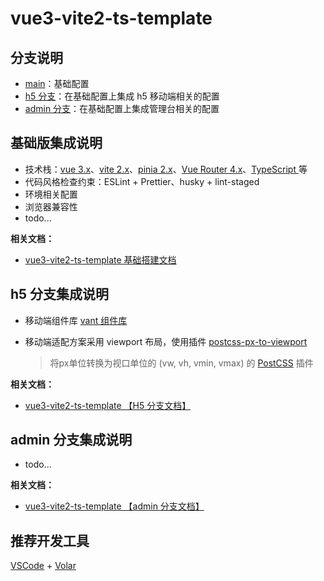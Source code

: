 # vue3-vite2-ts-template

## 分支说明

- [main](https://github.com/jizai1125/vue3-vite2-ts-template/tree/main)：基础配置
- [h5 分支](https://github.com/jizai1125/vue3-vite2-ts-template/tree/h5)：在基础配置上集成 h5 移动端相关的配置
- [admin 分支](https://github.com/jizai1125/vue3-vite2-ts-template/tree/admin)：在基础配置上集成管理台相关的配置

## 基础版集成说明

- 技术栈：[vue 3.x](https://v3.cn.vuejs.org/guide/introduction.html)、[vite 2.x](https://cn.vitejs.dev/guide/)、[pinia 2.x](https://pinia.vuejs.org/introduction.html)、[Vue Router 4.x](https://next.router.vuejs.org/zh/introduction.html)、[TypeScript ](https://www.typescriptlang.org/)等
- 代码风格检查约束：ESLint + Prettier、husky + lint-staged
- 环境相关配置
- 浏览器兼容性
- todo...

**相关文档：**

- [vue3-vite2-ts-template 基础搭建文档](https://jizai.notion.site/vue3-vite-ts-template-7f2ee6363e2649ae996418819b9df8ea)

## h5 分支集成说明

- 移动端组件库 [vant 组件库](https://vant-contrib.gitee.io/vant/v3/#/zh-CN/quickstart)

- 移动端适配方案采用 viewport 布局，使用插件 [postcss-px-to-viewport](https://github.com/evrone/postcss-px-to-viewport)

  > 将px单位转换为视口单位的 (vw, vh, vmin, vmax) 的 [PostCSS](https://github.com/postcss/postcss) 插件

**相关文档：**

- [vue3-vite2-ts-template 【H5 分支文档】](https://jizai.notion.site/vue3-vite2-ts-template-H5-cab6338aeab845e49a5510b3875beca9)

## admin 分支集成说明

- todo...

**相关文档：**

- [vue3-vite2-ts-template 【admin 分支文档】](https://jizai.notion.site/vue3-vite2-ts-template-admin-2dfa34c941bf48cabcc56c129f2ff612)

## 推荐开发工具

[VSCode](https://code.visualstudio.com/) + [Volar](https://marketplace.visualstudio.com/items?itemName=johnsoncodehk.volar)
